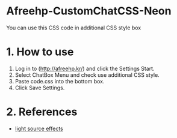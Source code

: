# Afreehp-CustomChatCSS-Neon
You can use this CSS code in additional CSS style box

# 1. How to use
1. Log in to (http://afreehp.kr/) and click the Settings Start.
2. Select ChatBox Menu and check use additional CSS style.
3. Paste code.css into the bottom box.
4. Click Save Settings.
   
# 2. References
- [light source effects](https://carina16.tistory.com/172)
